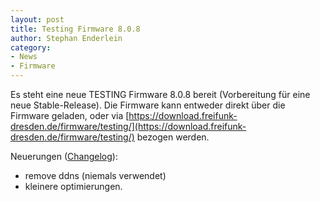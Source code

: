 ```yaml
---
layout: post
title: Testing Firmware 8.0.8
author: Stephan Enderlein
category:
- News
- Firmware
---
```

Es steht eine neue TESTING Firmware 8.0.8 bereit (Vorbereitung für eine neue Stable-Release).
Die Firmware kann entweder direkt über die Firmware geladen, oder via 
[https://download.freifunk-dresden.de/firmware/testing/](https://download.freifunk-dresden.de/firmware/testing/)
bezogen werden.

Neuerungen ([Changelog](https://download.freifunk-dresden.de/firmware/testing/changelog.txt)):
- remove ddns (niemals verwendet)
- kleinere optimierungen.
